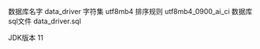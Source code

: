 数据库名字  data_driver    字符集  utf8mb4    排序规则   utf8mb4_0900_ai_ci
数据库sql文件  data_driver.sql

JDK版本  11

